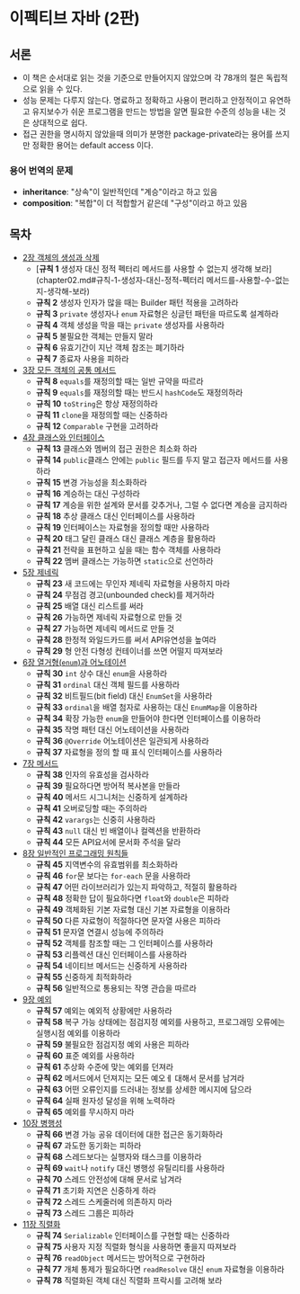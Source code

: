 # 이펙티브 자바 (2판)

## 서론

* 이 책은 순서대로 읽는 것을 기준으로 만들어지지 않았으며 각 78개의 절은 독립적으로 읽을 수 있다.
* 성능 문제는 다루지 않는다. 명료하고 정확하고 사용이 편리하고 안정적이고 유연하고 유지보수가 쉬운 프로그램을 만드는 방법을 알면 필요한 수준의 성능을 내는 것은 상대적으로 쉽다.
* 접근 권한을 명시하지 않았을때 의미가 분명한 package-private라는 용어를 쓰지만 정확한 용어는 default access 이다.

### 용어 번역의 문제

* **inheritance**: "상속"이 일반적인데 "계승"이라고 하고 있음
* **composition**: "복합"이 더 적합할거 같은데 "구성"이라고 하고 있음

## 목차

* [2장 객체의 생성과 삭제](chapter02.md)
  * [**규칙 1** 생성자 대신 정적 펙터리 메서드를 사용할 수 없는지 생각해 보라](chapter02.md#규칙-1-생성자-대신-정적-펙터리 메서드를-사용할-수-없는지-생각해-보라)
  * **규칙 2** 생성자 인자가 많을 때는 Builder 패턴 적용을 고려하라
  * **규칙 3** `private` 생성자나 `enum` 자료형은 싱글턴 패턴을 따르도록 설계하라
  * **규칙 4** 객체 생성을 막을 때는 `private` 생성자를 사용하라
  * **규칙 5** 불필요한 객체는 만들지 말라
  * **규칙 6** 유효기간이 지난 객체 참조는 폐기하라
  * **규칙 7** 종료자 사용을 피하라
* [3장 모든 객체의 공통 메서드](chapter03.md)
  * **규칙 8** `equals`를 재정의할 때는 일반 규약을 따르라
  * **규칙 9** `equals`를 재정의할 때는 반드시 `hashCode`도 재정의하라
  * **규칙 10** `toString`은 항상 재정의하라
  * **규칙 11** `clone`을 재정의할 때는 신중하라
  * **규칙 12** `Comparable` 구현을 고려하라
* [4장 클래스와 인터페이스](chapter04.md)
  * **규칙 13** 클래스와 멤버의 접근 권한은 최소화 하라
  * **규칙 14** `public`클래스 안에는 `public` 필드를 두지 말고 접근자 메서드를 사용하라
  * **규칙 15** 변경 가능성을 최소화하라
  * **규칙 16** 계승하는 대신 구성하라
  * **규칙 17** 계승을 위한 설계와 문서를 갖추거나, 그럴 수 없다면 계승을 금지하라
  * **규칙 18** 추상 클래스 대신 인터페이스를 사용하라
  * **규칙 19** 인터페이스는 자료형을 정의할 때만 사용하라
  * **규칙 20** 태그 달린 클래스 대신 클래스 계층을 활용하라
  * **규칙 21** 전략을 표현하고 싶을 때는 함수 객체를 사용하라
  * **규칙 22** 멤버 클래스는 가능하면 `static`으로 선언하라
* [5장 제네릭](chapter05.md)
  * **규칙 23** 새 코드에는 무인자 제네릭 자료형을 사용하지 마라
  * **규칙 24** 무점검 경고(unbounded check)를 제거하라
  * **규칙 25** 배열 대신 리스트를 써라
  * **규칙 26** 가능하면 제네릭 자료형으로 만들 것
  * **규칙 27** 가능하면 제네릭 메서드로 만들 것
  * **규칙 28** 한정적 와일드카드를 써서 API유연성을 높여라
  * **규칙 29** 형 안전 다형성 컨테이너를 쓰면 어떨지 따져보라
* [6장 열거형(`enum`)과 어노테이션](chapter06.md)
  * **규칙 30** `int` 상수 대신 `enum`을 사용하라
  * **규칙 31** `ordinal` 대신 객체 필드를 사용하라
  * **규칙 32** 비트필드(bit field) 대신 `EnumSet`을 사용하라
  * **규칙 33** `ordinal`을 배열 첨자로 사용하는 대신 `EnumMap`을 이용하라
  * **규칙 34** 확장 가능한 `enum`을 만들어야 한다면 인터페이스를 이용하라
  * **규칙 35** 작명 패턴 대신 어노테이션을 사용하라
  * **규칙 36** `@Override` 어노테이션은 일관되게 사용하라
  * **규칙 37** 자료형을 정의 할 때 표식 인터페이스를 사용하라
* [7장 메서드](chapter07.md)
  * **규칙 38** 인자의 유효성을 검사하라
  * **규칙 39** 필요하다면 방어적 복사본을 만들라
  * **규칙 40** 메서드 시그니처는 신중하게 설계하라
  * **규칙 41** 오버로딩할 때는 주의하라
  * **규칙 42** `varargs`는 신중히 사용하라
  * **규칙 43** `null` 대신 빈 배열이나 컬렉션을 반환하라
  * **규칙 44** 모든 API요서에 문서화 주석을 달라
* [8장 일반적인 프로그래밍 원칙들](chapter08.md)
  * **규칙 45** 지역변수의 유효범위를 최소화하라
  * **규칙 46** `for`문 보다는 `for-each` 문을 사용하라
  * **규칙 47** 어떤 라이브러리가 있는지 파악하고, 적절히 활용하라
  * **규칙 48** 정확한 답이 필요하다면 `float`와 `double`은 피하라
  * **규칙 49** 객체화된 기본 자료형 대신 기본 자료형을 이용하라
  * **규칙 50** 다른 자료형이 적절하다면 문자열 사용은 피하라
  * **규칙 51** 문자열 연결시 성능에 주의하라
  * **규칙 52** 객체를 참조할 때는 그 인터페이스를 사용하라
  * **규칙 53** 리플렉션 대신 인터페이스를 사용하라
  * **규칙 54** 네이티브 메서드는 신중하게 사용하라
  * **규칙 55** 신중하게 최적화하라
  * **규칙 56** 일반적으로 통용되는 작명 관습을 따르라
* [9장 예외](chapter09.md)
  * **규칙 57** 예외는 예외적 상황에만 사용하라
  * **규칙 58** 복구 가능 상태에는 점검지정 예외를 사용하고, 프로그래밍 오류에는 실행시점 예외를 이용하라
  * **규칙 59** 불필요한 점검지정 예외 사용은 피하라
  * **규칙 60** 표준 예외를 사용하라
  * **규칙 61** 추상화 수준에 맞는 예외를 던져라
  * **규칙 62** 메서드에서 던져지는 모든 예오ㅔ 대해서 문서를 남겨라
  * **규칙 63** 어떤 오류인지를 드러내는 정보를 상세한 메시지에 담으라
  * **규칙 64** 실패 원자성 달성을 위해 노력하라
  * **규칙 65** 예외를 무시하지 마라
* [10장 병행성](chapter10.md)
  * **규칙 66** 변경 가능 공유 데이터에 대한 접근은 동기화하라
  * **규칙 67** 과도한 동기화는 피하라
  * **규칙 68** 스레드보다는 실행자와 태스크를 이용하라
  * **규칙 69** `wait`나 `notify` 대신 병행성 유틸리티를 사용하라
  * **규칙 70** 스레드 안전성에 대해 문서로 남겨라
  * **규칙 71** 초기화 지연은 신중하게 하라
  * **규칙 72** 스레드 스케줄러에 의존하지 마라
  * **규칙 73** 스레드 그룹은 피하라
* [11장 직렬화](chapter11.md)
  * **규칙 74** `Serializable` 인터페이스를 구현할 때는 신중하라
  * **규칙 75** 사용자 지정 직렬화 형식을 사용하면 좋을지 따져보라
  * **규칙 76** `readObject` 메서드는 방어적으로 구현하라
  * **규칙 77** 개체 통제가 필요하다면 `readResolve` 대신 `enum` 자료형을 이용하라
  * **규칙 78** 직렬화된 객체 대신 직렬화 프락시를 고려해 보라
